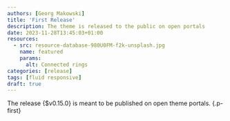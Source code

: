```yaml
---
authors: [Georg Makowski]
title: 'First Release'
description: The theme is released to the public on open portals
date: 2023-11-28T13:45:03+01:00
resources:
  - src: resource-database-980U0FM-f2k-unsplash.jpg
    name: featured
    params:
      alt: Connected rings
categories: [release]
tags: [fluid responsive]
draft: true
---
```


The release {$v0.15.0} is meant to be published on open theme portals.
{.p-first}
<!--more-->

